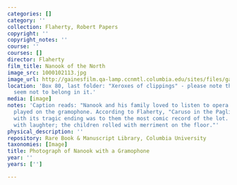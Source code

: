 ```yaml
---
categories: []
category: ''
collection: Flaherty, Robert Papers
copyright: ''
copyright_notes: ''
course: ''
courses: []
director: Flaherty
film_title: Nanook of the North
image_src: 1000102113.jpg
image_url: http://gainesfilm.qa-lamp.ccnmtl.columbia.edu/sites/files/gainesfilm/images/1000102113.jpg
location: 'Box 80, last folder: "Xeroxes of clippings" - please note that photographs
  seem not to belong in it.'
media: [image]
notes: 'Caption reads: "Nanook and his family loved to listen to opera recordings
  played on the gramophone. According to Flaherty, "Caruso in the Pagliacci prologue
  with its tragic ending was to them the most comic record of the lot. Nanook shook
  with laughter; the children rolled with merriment on the floor."'
physical_description: ''
repository: Rare Book & Manuscript Library, Columbia University
taxonomies: [Image]
title: Photograph of Nanook with a Gramophone
year: ''
years: ['']

---
```

